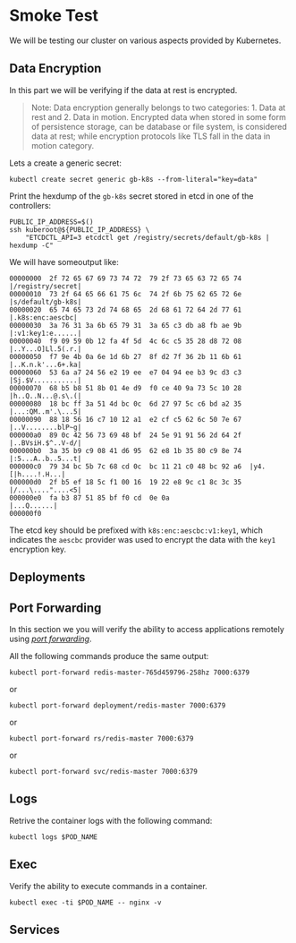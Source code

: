 # Smoke Test
We will be testing our cluster on various aspects provided by Kubernetes.

## Data Encryption
In this part we will be verifying if the data at rest is encrypted. 
> Note:
> Data encryption generally belongs to two categories: 1. Data at rest and 2. Data in motion. Encrypted data when stored in some form of persistence storage, can be database or file system, is considered data at rest; while encryption protocols like TLS fall in the data in motion category.

Lets a create a generic secret:
```
kubectl create secret generic gb-k8s --from-literal="key=data"
```

Print the hexdump of the ```gb-k8s``` secret stored in etcd in one of the controllers:
```
PUBLIC_IP_ADDRESS=$()
ssh kuberoot@${PUBLIC_IP_ADDRESS} \
    "ETCDCTL_API=3 etcdctl get /registry/secrets/default/gb-k8s | hexdump -C"
```

We will have someoutput like:
```
00000000  2f 72 65 67 69 73 74 72  79 2f 73 65 63 72 65 74  |/registry/secret|
00000010  73 2f 64 65 66 61 75 6c  74 2f 6b 75 62 65 72 6e  |s/default/gb-k8s|
00000020  65 74 65 73 2d 74 68 65  2d 68 61 72 64 2d 77 61  |.k8s:enc:aescbc|
00000030  3a 76 31 3a 6b 65 79 31  3a 65 c3 db a8 fb ae 9b  |:v1:key1:e......|
00000040  f9 09 59 0b 12 fa 4f 5d  4c 6c c5 35 28 d8 72 08  |..Y...O]Ll.5(.r.|
00000050  f7 9e 4b 0a 6e 1d 6b 27  8f d2 7f 36 2b 11 6b 61  |..K.n.k'...6+.ka|
00000060  53 6a a7 24 56 e2 19 ee  e7 04 94 ee b3 9c d3 c3  |Sj.$V...........|
00000070  68 b5 b8 51 8b 01 4e d9  f0 ce 40 9a 73 5c 10 28  |h..Q..N...@.s\.(|
00000080  18 bc ff 3a 51 4d bc 0c  6d 27 97 5c c6 bd a2 35  |...:QM..m'.\...5|
00000090  88 18 56 16 c7 10 12 a1  e2 cf c5 62 6c 50 7e 67  |..V........blP~g|
000000a0  89 0c 42 56 73 69 48 bf  24 5e 91 91 56 2d 64 2f  |..BVsiH.$^..V-d/|
000000b0  3a 35 b9 c9 08 41 d6 95  62 e8 1b 35 80 c9 8e 74  |:5...A..b..5...t|
000000c0  79 34 bc 5b 7c 68 cd 0c  bc 11 21 c0 48 bc 92 a6  |y4.[|h....!.H...|
000000d0  2f b5 ef 18 5c f1 00 16  19 22 e8 9c c1 8c 3c 35  |/...\...."....<5|
000000e0  fa b3 87 51 85 bf f0 cd  0e 0a                    |...Q......|
000000f0
```

The etcd key should be prefixed with ```k8s:enc:aescbc:v1:key1```, which indicates the ```aescbc``` provider was used to encrypt the data with the ```key1``` encryption key.

## Deployments


## Port Forwarding
In this section we you will verify the ability to access applications remotely using _[port forwarding](port_forwarding.md)_. 

All the following commands produce the same output:
```
kubectl port-forward redis-master-765d459796-258hz 7000:6379
```
or
```
kubectl port-forward deployment/redis-master 7000:6379
```
or
```
kubectl port-forward rs/redis-master 7000:6379
```
or
```
kubectl port-forward svc/redis-master 7000:6379
```

## Logs
Retrive the container logs with the following command:
```
kubectl logs $POD_NAME
```

## Exec
Verify the ability to execute commands in a container.
```
kubectl exec -ti $POD_NAME -- nginx -v
```

## Services